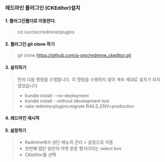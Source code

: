 ### 레드마인 플러그인 (CKEditor)설치

#### 1. 플러그인폴더로 이동한다.
 
 > cd /usr/src/redmine/plugins

#### 2. 플러그인 git clone 하기
 
 > git clone https://github.com/a-ono/redmine_ckeditor.git

#### 3. 설치하기

 > 먼저 다음 명령을 수행합니다. 이 명령을 수행하지 않아 계속 제대로 설치가 되지 않았습니다
 > - bundle install --no-deployment
 > - bundle install --without development test
 > - rake redmine:plugins:migrate RAILS_ENV=production
 
#### 4. 레드마인 재시작

#### 5. 설정하기

 > - Redmine에서 상단 메뉴의 관리 > 설정으로 이동
 > - 첫번째 탭인 일반의 아랫 본문 형식이라는 select box
 > - CKeditor를 선택
